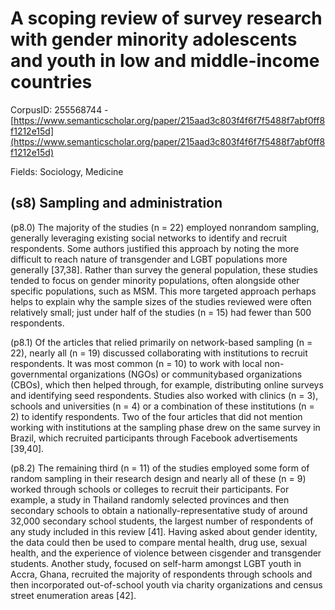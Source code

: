 # A scoping review of survey research with gender minority adolescents and youth in low and middle-income countries

CorpusID: 255568744 - [https://www.semanticscholar.org/paper/215aad3c803f4f6f7f5488f7abf0ff8f1212e15d](https://www.semanticscholar.org/paper/215aad3c803f4f6f7f5488f7abf0ff8f1212e15d)

Fields: Sociology, Medicine

## (s8) Sampling and administration
(p8.0) The majority of the studies (n = 22) employed nonrandom sampling, generally leveraging existing social networks to identify and recruit respondents. Some authors justified this approach by noting the more difficult to reach nature of transgender and LGBT populations more generally [37,38]. Rather than survey the general population, these studies tended to focus on gender minority populations, often alongside other specific populations, such as MSM. This more targeted approach perhaps helps to explain why the sample sizes of the studies reviewed were often relatively small; just under half of the studies (n = 15) had fewer than 500 respondents.

(p8.1) Of the articles that relied primarily on network-based sampling (n = 22), nearly all (n = 19) discussed collaborating with institutions to recruit respondents. It was most common (n = 10) to work with local non-governmental organizations (NGOs) or communitybased organizations (CBOs), which then helped through, for example, distributing online surveys and identifying seed respondents. Studies also worked with clinics (n = 3), schools and universities (n = 4) or a combination of these institutions (n = 2) to identify respondents. Two of the four articles that did not mention working with institutions at the sampling phase drew on the same survey in Brazil, which recruited participants through Facebook advertisements [39,40].

(p8.2) The remaining third (n = 11) of the studies employed some form of random sampling in their research design and nearly all of these (n = 9) worked through schools or colleges to recruit their participants. For example, a study in Thailand randomly selected provinces and then secondary schools to obtain a nationally-representative study of around 32,000 secondary school students, the largest number of respondents of any study included in this review [41]. Having asked about gender identity, the data could then be used to compare mental health, drug use, sexual health, and the experience of violence between cisgender and transgender students. Another study, focused on self-harm amongst LGBT youth in Accra, Ghana, recruited the majority of respondents through schools and then incorporated out-of-school youth via charity organizations and census street enumeration areas [42].
